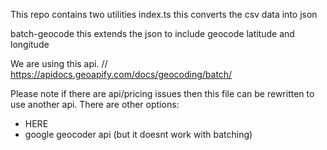 This repo contains two utilities
index.ts 
this converts the csv data into json

batch-geocode
this extends the json to include geocode latitude and longitude

We are using this api.
// https://apidocs.geoapify.com/docs/geocoding/batch/

Please note if there are api/pricing issues then this file can be rewritten to use another api. There are other options:
  - HERE
  - google geocoder api (but it doesnt work with batching)